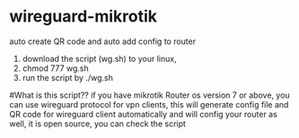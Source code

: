 # wireguard-mikrotik
auto create QR code and auto add config to router

1) download the script (wg.sh) to your linux,
2) chmod 777 wg.sh
3) run the script by ./wg.sh

#What is this script??
if you have mikrotik Router os version 7 or above, you can use wireguard protocol for vpn clients,
this will generate config file and QR code for wireguard client automatically and will config your router as well, 
it is open source, you can check the script 


